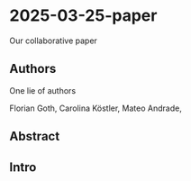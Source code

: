 # 2025-03-25-paper
Our collaborative paper

## Authors
One lie of authors

Florian Goth, Carolina Köstler, Mateo Andrade, 



## Abstract

## Intro

